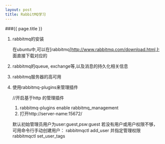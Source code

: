 ```yaml
---
layout: post
title: RabbitMQ学习
---
```


###{{ page.title }}

1. rabbitmq的安装

    在ubuntu中,可以在[rabbitmq]<http://www.rabbitmq.com/download.html>上面直接下载对应的

2. rabbitmq的queue, exchange等,以及消息的持久化相关信息

3. rabbitmq服务器的高可用

4. 使用rabbitmq-plugins来管理插件

    //开启基于http 的管理插件
    
    1. rabbitmq-plugins enable rabbitmq_management
    2. 打开http://server-name:15672/
    
    默认初始管理员用户为user:guest,psw:guest
    若没有用户或用户权限不够，可用命令行手动创建用户：
    rabbitmqctl add_user 并指定管理权限 rabbitmqctl set_user_tags
